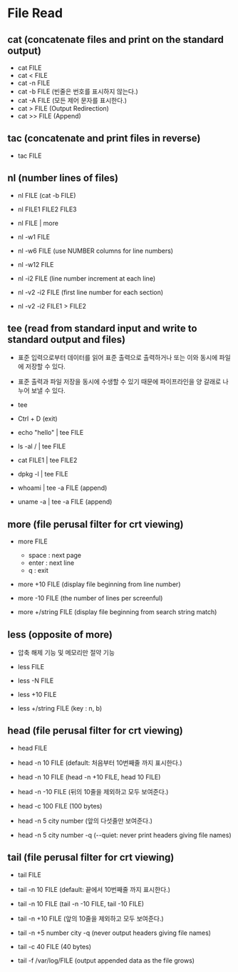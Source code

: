 # File Read

## cat (concatenate files and print on the standard output)

- cat FILE
- cat < FILE
- cat -n FILE
- cat -b FILE (빈줄은 번호를 표시하지 않는다.)
- cat -A FILE (모든 제어 문자를 표시한다.)
- cat > FILE (Output Redirection)
- cat >> FILE (Append)

## tac (concatenate and print files in reverse)

- tac FILE

## nl (number lines of files)

- nl FILE (cat -b FILE)
- nl FILE1 FILE2 FILE3
- nl FILE | more

- nl -w1 FILE
- nl -w6 FILE (use NUMBER columns for line numbers)
- nl -w12 FILE

- nl -i2 FILE (line number increment at each line)
- nl -v2 -i2 FILE (first line number for each section)
- nl -v2 -i2 FILE1 > FILE2

## tee (read from standard input and write to standard output and files)

- 표준 입력으로부터 데이터를 읽어 표준 출력으로 출력하거나 또는 이와 동시에 파일에 저장할 수 있다.
- 표준 출력과 파일 저장을 동시에 수생할 수 있기 때문에 파이프라인을 양 갈래로 나누어 보낼 수 있다.

- tee
- Ctrl + D (exit)

- echo "hello" | tee FILE

- ls -al / | tee FILE
- cat FILE1 | tee FILE2

- dpkg -l | tee FILE
- whoami | tee -a FILE (append)
- uname -a | tee -a FILE (append)

## more (file perusal filter for crt viewing)

- more FILE
  - space : next page
  - enter : next line
  - q : exit

- more +10 FILE (display file beginning from line number)
- more -10 FILE (the number of lines per screenful)
- more +/string FILE (display file beginning from search string match)

## less (opposite of more)

- 압축 해제 기능 및 메모리만 절약 기능
- less FILE
- less -N FILE

- less +10 FILE
- less +/string FILE (key : n, b)

## head (file perusal filter for crt viewing)

- head FILE
- head -n 10 FILE (default: 처음부터 10번째줄 까지 표시한다.)
- head -n 10 FILE (head -n +10 FILE, head 10 FILE)
- head -n -10 FILE (뒤의 10줄을 제외하고 모두 보여준다.)
- head -c 100 FILE (100 bytes)

- head -n 5 city number (앞의 다섯줄만 보여준다.)
- head -n 5 city number -q (--quiet: never print headers giving file names)

## tail (file perusal filter for crt viewing)

- tail FILE
- tail -n 10 FILE (default: 끝에서 10번째줄 까지 표시한다.)
- tail -n 10 FILE (tail -n -10 FILE, tail -10 FILE)
- tail -n +10 FILE (앞의 10줄을 제외하고 모두 보여준다.)
- tail -n +5 number city -q (never output headers giving file names)
- tail -c 40 FILE (40 bytes)

- tail -f /var/log/FILE (output appended data as the file grows)